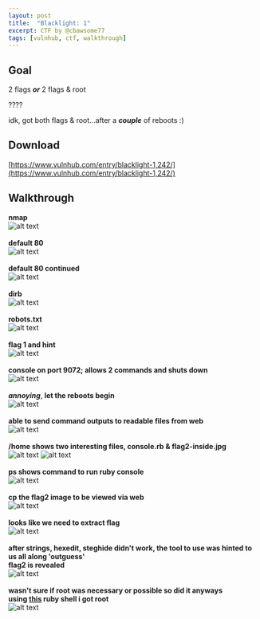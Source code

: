 ```yaml
---
layout: post
title:  "Blacklight: 1"
excerpt: CTF by @cbawsome77
tags: [vulnhub, ctf, walkthrough]
---
```


## Goal
2 flags ***or*** 2 flags & root

????

idk, got both flags & root...after a ***couple*** of reboots :)

## Download
[https://www.vulnhub.com/entry/blacklight-1,242/](https://www.vulnhub.com/entry/blacklight-1,242/)

## Walkthrough
**nmap**
<br>![alt text](../vulnhub/Blacklight_1/nmap.png)
<br><br>**default 80**
<br>![alt text](../vulnhub/Blacklight_1/default80.png)
<br><br>**default 80 continued**
<br>![alt text](../vulnhub/Blacklight_1/default80_2.png)
<br><br>**dirb**
<br>![alt text](../vulnhub/Blacklight_1/dirb.png)
<br><br>**robots.txt**
<br>![alt text](../vulnhub/Blacklight_1/robots.png)
<br><br>**flag 1 and hint**
<br>![alt text](../vulnhub/Blacklight_1/flag1.png)
<br><br>**console on port 9072; allows 2 commands and shuts down**
<br>![alt text](../vulnhub/Blacklight_1/console9072.png)
<br><br>***annoying***, **let the reboots begin**
<br>![alt text](../vulnhub/Blacklight_1/nmap_closed.png)
<br><br>**able to send command outputs to readable files from web**
<br>![alt text](../vulnhub/Blacklight_1/console_home_ps.png)
<br><br>**/home shows two interesting files, console.rb & flag2-inside.jpg**
<br>![alt text](../vulnhub/Blacklight_1/home_1.png)
![alt text](../vulnhub/Blacklight_1/home_2.png)
<br><br>**ps shows command to run ruby console**
<br>![alt text](../vulnhub/Blacklight_1/ps.png)
<br><br>**cp the flag2 image to be viewed via web**
<br>![alt text](../vulnhub/Blacklight_1/flag2_copy.png)
<br><br>**looks like we need to extract flag**
<br>![alt text](../vulnhub/Blacklight_1/flag2_inside.png)
<br><br>**after strings, hexedit, steghide didn't work, the tool to use was hinted to us all along 'outguess'
<br>flag2 is revealed**
<br>![alt text](../vulnhub/Blacklight_1/flag2.png)
<br><br>**wasn't sure if root was necessary or possible so did it anyways
<br>using [this](https://github.com/secjohn/ruby-shells) ruby shell i got root**
<br>![alt text](../vulnhub/Blacklight_1/reverse.png)
